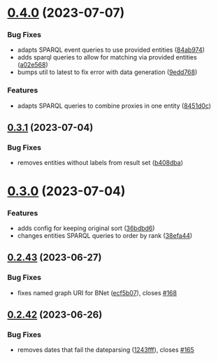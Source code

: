 # [0.4.0](https://github.com/InTaVia/InTaVia-Backend/compare/v0.3.1...v0.4.0) (2023-07-07)


### Bug Fixes

* adapts SPARQL event queries to use provided entities ([84ab974](https://github.com/InTaVia/InTaVia-Backend/commit/84ab97479d1d196f32499de9193eee7ca4d85ba8))
* adds sparql queries to allow for matching via provided entities ([a02e568](https://github.com/InTaVia/InTaVia-Backend/commit/a02e568803f4e5b80e8b028c733e0301299466cf))
* bumps util to latest to fix error with data generation ([9edd768](https://github.com/InTaVia/InTaVia-Backend/commit/9edd768170bcd1c0e091bcc157437c27f948ccd5))


### Features

* adapts SPARQL queries to combine proxies in one entity ([8451d0c](https://github.com/InTaVia/InTaVia-Backend/commit/8451d0c2eadf4f294077444fb945a4c656eece51))



## [0.3.1](https://github.com/InTaVia/InTaVia-Backend/compare/v0.3.0...v0.3.1) (2023-07-04)


### Bug Fixes

* removes entities without labels from result set ([b408dba](https://github.com/InTaVia/InTaVia-Backend/commit/b408dbaaf084433eda8410f9304c5c4c94aa3850))



# [0.3.0](https://github.com/InTaVia/InTaVia-Backend/compare/v0.2.43...v0.3.0) (2023-07-04)


### Features

* adds config for keeping original sort ([36bdbd6](https://github.com/InTaVia/InTaVia-Backend/commit/36bdbd6f6bb8fde24b3c7dfe03912ad838ee17ae))
* changes entities SPARQL queries to order by rank ([38efa44](https://github.com/InTaVia/InTaVia-Backend/commit/38efa4437591952d6ae905f7a63aed395c9cf487))



## [0.2.43](https://github.com/InTaVia/InTaVia-Backend/compare/v0.2.42...v0.2.43) (2023-06-27)


### Bug Fixes

* fixes named graph URI for BNet ([ecf5b07](https://github.com/InTaVia/InTaVia-Backend/commit/ecf5b079591fa6798cae13bc721cd2b46e4eba40)), closes [#168](https://github.com/InTaVia/InTaVia-Backend/issues/168)



## [0.2.42](https://github.com/InTaVia/InTaVia-Backend/compare/v0.2.41...v0.2.42) (2023-06-26)


### Bug Fixes

* removes dates that fail the dateparsing ([1243fff](https://github.com/InTaVia/InTaVia-Backend/commit/1243fff0287325d42c676c5330670dfd6f2546f7)), closes [#165](https://github.com/InTaVia/InTaVia-Backend/issues/165)



